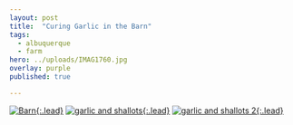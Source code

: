 ```yaml
---
layout: post
title:  "Curing Garlic in the Barn"
tags:
  - albuquerque
  - farm
hero: ../uploads/IMAG1760.jpg
overlay: purple
published: true

---
```


[![Barn](../uploads/IMAG1760.jpg){:.lead}](../uploads/IMAG1760.jpg)
[![garlic and shallots](../uploads/IMAG1761.jpg){:.lead}](../uploads/IMAG1761.jpg)
[![garlic and shallots 2](../uploads/IMAG1762.jpg){:.lead}](../uploads/IMAG1762.jpg)